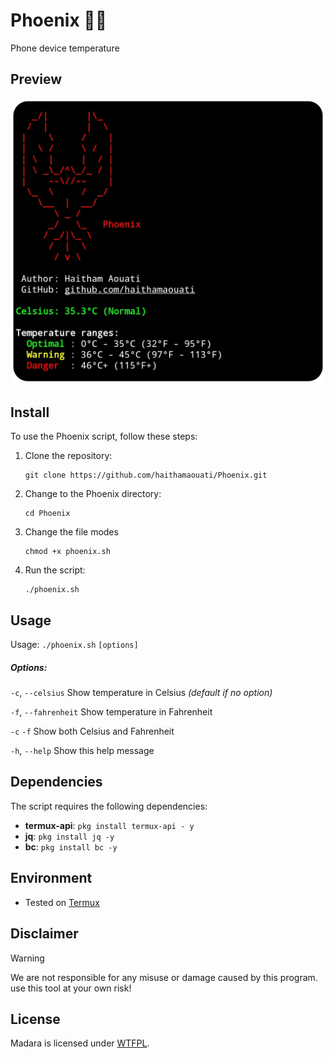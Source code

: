 # Phoenix 🐦‍🔥
Phone device temperature

## Preview

![preview](preview.png)

## Install

To use the Phoenix script, follow these steps:

1. Clone the repository:

    ```
    git clone https://github.com/haithamaouati/Phoenix.git
    ```

2. Change to the Phoenix directory:

    ```
    cd Phoenix
    ```
    
3. Change the file modes
    ```
    chmod +x phoenix.sh
    ```
    
5. Run the script:

    ```
    ./phoenix.sh
    ```

## Usage

Usage: `./phoenix.sh` `[options]`

##### Options:

`-c`, `--celsius`        Show temperature in Celsius _(default if no option)_

`-f`, `--fahrenheit`     Show temperature in Fahrenheit

`-c` `-f`                Show both Celsius and Fahrenheit

`-h`, `--help`           Show this help message

## Dependencies

The script requires the following dependencies:

- **termux-api**: `pkg install termux-api - y`
- **jq**: `pkg install jq -y`
- **bc**: `pkg install bc -y`

## Environment
- Tested on [Termux](https://termux.dev/en/)

## Disclaimer
> [!WARNING]
> We are not responsible for any misuse or damage caused by this program. use this tool at your own risk!

## License

Madara is licensed under [WTFPL](LICENSE).
